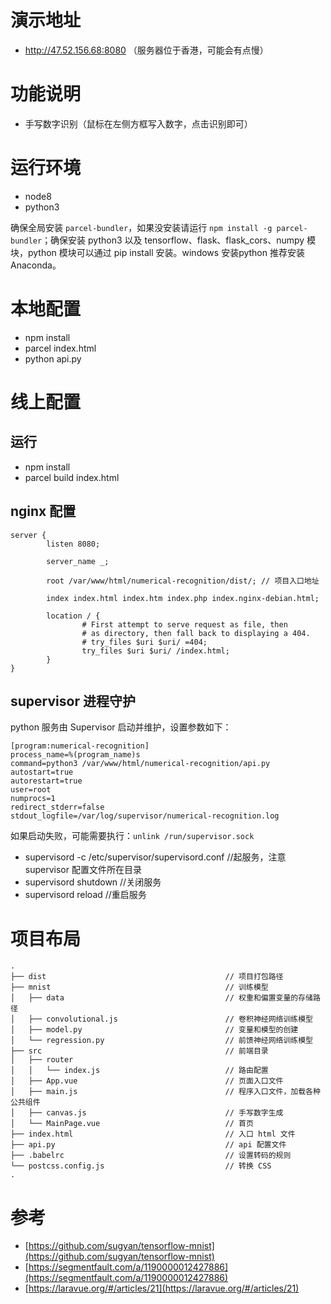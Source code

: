 # 演示地址
- http://47.52.156.68:8080
（服务器位于香港，可能会有点慢）

# 功能说明
- 手写数字识别（鼠标在左侧方框写入数字，点击识别即可）

# 运行环境
- node8
- python3

确保全局安装 `parcel-bundler`，如果没安装请运行 `npm install -g parcel-bundler`；确保安装 python3 以及 tensorflow、flask、flask_cors、numpy 模块，python 模块可以通过 pip install 安装。windows 安装python 推荐安装 Anaconda。

# 本地配置
- npm install
- parcel index.html
- python api.py

# 线上配置
## 运行
- npm install
- parcel build index.html

## nginx 配置
```
server {
        listen 8080;

        server_name _;

        root /var/www/html/numerical-recognition/dist/; // 项目入口地址

        index index.html index.htm index.php index.nginx-debian.html;

        location / {
                # First attempt to serve request as file, then
                # as directory, then fall back to displaying a 404.
                # try_files $uri $uri/ =404;
                try_files $uri $uri/ /index.html;
        }
}
```
## supervisor 进程守护
python 服务由 Supervisor 启动并维护，设置参数如下：

```
[program:numerical-recognition]
process_name=%(program_name)s
command=python3 /var/www/html/numerical-recognition/api.py
autostart=true
autorestart=true
user=root
numprocs=1
redirect_stderr=false
stdout_logfile=/var/log/supervisor/numerical-recognition.log
```
如果启动失败，可能需要执行：`unlink /run/supervisor.sock`
- supervisord -c /etc/supervisor/supervisord.conf //起服务，注意 supervisor 配置文件所在目录
- supervisord shutdown //关闭服务
- supervisord reload //重启服务

# 项目布局

```
.
├── dist                                        // 项目打包路径
├── mnist                                       // 训练模型
│   ├── data                                    // 权重和偏置变量的存储路径
│   ├── convolutional.js                        // 卷积神经网络训练模型
│   ├── model.py                                // 变量和模型的创建
│   └── regression.py                           // 前馈神经网络训练模型
├── src                                         // 前端目录
│   ├── router
│   │   └── index.js                            // 路由配置
│   ├── App.vue                                 // 页面入口文件
│   ├── main.js                                 // 程序入口文件，加载各种公共组件
│   ├── canvas.js                               // 手写数字生成
│   └── MainPage.vue                            // 首页
├── index.html                                  // 入口 html 文件
├── api.py                                      // api 配置文件
├── .babelrc                                    // 设置转码的规则
└── postcss.config.js                           // 转换 CSS 
.

```

# 参考
- [https://github.com/sugyan/tensorflow-mnist](https://github.com/sugyan/tensorflow-mnist)
- [https://segmentfault.com/a/1190000012427886](https://segmentfault.com/a/1190000012427886)
- [https://laravue.org/#/articles/21](https://laravue.org/#/articles/21)
